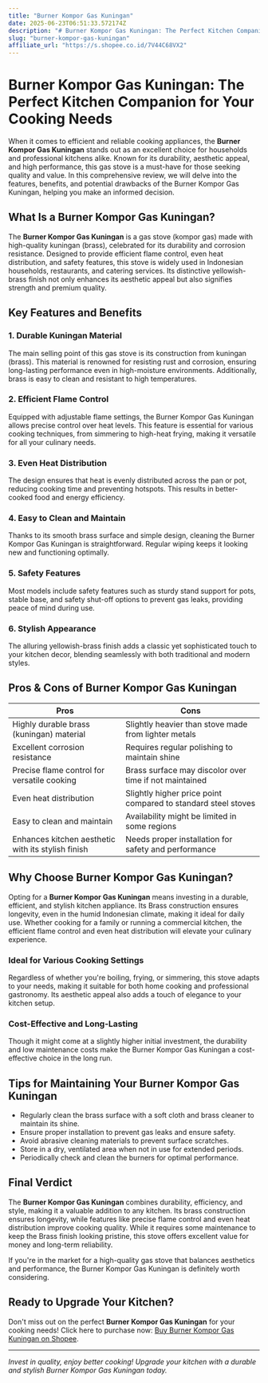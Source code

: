 ```yaml
---
title: "Burner Kompor Gas Kuningan"
date: 2025-06-23T06:51:33.572174Z
description: "# Burner Kompor Gas Kuningan: The Perfect Kitchen Companion for Your Cooking Needs..."
slug: "burner-kompor-gas-kuningan"
affiliate_url: "https://s.shopee.co.id/7V44C68VX2"
---
```

# Burner Kompor Gas Kuningan: The Perfect Kitchen Companion for Your Cooking Needs

When it comes to efficient and reliable cooking appliances, the **Burner Kompor Gas Kuningan** stands out as an excellent choice for households and professional kitchens alike. Known for its durability, aesthetic appeal, and high performance, this gas stove is a must-have for those seeking quality and value. In this comprehensive review, we will delve into the features, benefits, and potential drawbacks of the Burner Kompor Gas Kuningan, helping you make an informed decision.

## What Is a Burner Kompor Gas Kuningan?

The **Burner Kompor Gas Kuningan** is a gas stove (kompor gas) made with high-quality kuningan (brass), celebrated for its durability and corrosion resistance. Designed to provide efficient flame control, even heat distribution, and safety features, this stove is widely used in Indonesian households, restaurants, and catering services. Its distinctive yellowish-brass finish not only enhances its aesthetic appeal but also signifies strength and premium quality.

## Key Features and Benefits

### 1. Durable Kuningan Material

The main selling point of this gas stove is its construction from kuningan (brass). This material is renowned for resisting rust and corrosion, ensuring long-lasting performance even in high-moisture environments. Additionally, brass is easy to clean and resistant to high temperatures.

### 2. Efficient Flame Control

Equipped with adjustable flame settings, the Burner Kompor Gas Kuningan allows precise control over heat levels. This feature is essential for various cooking techniques, from simmering to high-heat frying, making it versatile for all your culinary needs.

### 3. Even Heat Distribution

The design ensures that heat is evenly distributed across the pan or pot, reducing cooking time and preventing hotspots. This results in better-cooked food and energy efficiency.

### 4. Easy to Clean and Maintain

Thanks to its smooth brass surface and simple design, cleaning the Burner Kompor Gas Kuningan is straightforward. Regular wiping keeps it looking new and functioning optimally.

### 5. Safety Features

Most models include safety features such as sturdy stand support for pots, stable base, and safety shut-off options to prevent gas leaks, providing peace of mind during use.

### 6. Stylish Appearance

The alluring yellowish-brass finish adds a classic yet sophisticated touch to your kitchen decor, blending seamlessly with both traditional and modern styles.

## Pros & Cons of Burner Kompor Gas Kuningan

| **Pros** | **Cons** |
| --- | --- |
| Highly durable brass (kuningan) material | Slightly heavier than stove made from lighter metals |
| Excellent corrosion resistance | Requires regular polishing to maintain shine |
| Precise flame control for versatile cooking | Brass surface may discolor over time if not maintained |
| Even heat distribution | Slightly higher price point compared to standard steel stoves |
| Easy to clean and maintain | Availability might be limited in some regions |
| Enhances kitchen aesthetic with its stylish finish | Needs proper installation for safety and performance |

## Why Choose Burner Kompor Gas Kuningan?

Opting for a **Burner Kompor Gas Kuningan** means investing in a durable, efficient, and stylish kitchen appliance. Its Brass construction ensures longevity, even in the humid Indonesian climate, making it ideal for daily use. Whether cooking for a family or running a commercial kitchen, the efficient flame control and even heat distribution will elevate your culinary experience.

### Ideal for Various Cooking Settings

Regardless of whether you're boiling, frying, or simmering, this stove adapts to your needs, making it suitable for both home cooking and professional gastronomy. Its aesthetic appeal also adds a touch of elegance to your kitchen setup.

### Cost-Effective and Long-Lasting

Though it might come at a slightly higher initial investment, the durability and low maintenance costs make the Burner Kompor Gas Kuningan a cost-effective choice in the long run.

## Tips for Maintaining Your Burner Kompor Gas Kuningan

- Regularly clean the brass surface with a soft cloth and brass cleaner to maintain its shine.
- Ensure proper installation to prevent gas leaks and ensure safety.
- Avoid abrasive cleaning materials to prevent surface scratches.
- Store in a dry, ventilated area when not in use for extended periods.
- Periodically check and clean the burners for optimal performance.

## Final Verdict

The **Burner Kompor Gas Kuningan** combines durability, efficiency, and style, making it a valuable addition to any kitchen. Its brass construction ensures longevity, while features like precise flame control and even heat distribution improve cooking quality. While it requires some maintenance to keep the Brass finish looking pristine, this stove offers excellent value for money and long-term reliability.

If you're in the market for a high-quality gas stove that balances aesthetics and performance, the Burner Kompor Gas Kuningan is definitely worth considering.

## Ready to Upgrade Your Kitchen?

Don't miss out on the perfect **Burner Kompor Gas Kuningan** for your cooking needs! Click here to purchase now: [Buy Burner Kompor Gas Kuningan on Shopee](https://s.shopee.co.id/7V44C68VX2).

---

*Invest in quality, enjoy better cooking! Upgrade your kitchen with a durable and stylish Burner Kompor Gas Kuningan today.*